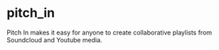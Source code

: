 pitch_in
========

Pitch In makes it easy for anyone to create collaborative playlists from Soundcloud and Youtube media.
